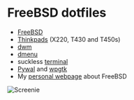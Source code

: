 # FreeBSD dotfiles

- [FreeBSD](https://www.freebsd.org)
- [Thinkpads](https://www.reddit.com/r/thinkpad/) (X220, T430 and T450s)
- [dwm](https://dwm.suckless.org/)
- [dmenu](https://tools.suckless.org/dmenu/)
- suckless [terminal](https://st.suckless.org/)
- [Pywal](https://github.com/dylanaraps/pywal) and [wpgtk](https://github.com/BigfootN/wpgtk)
- My [personal webpage](https://fuzzbox.pagesperso-orange.fr/) about FreeBSD


![Screenie](https://raw.githubusercontent.com/Fuzzbox999/dotbsd/master/Images/Screenshots/keepcalm.png)

